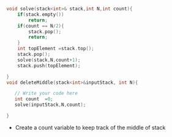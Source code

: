 ```C++
void solve(stack<int>& stack,int N,int count){
    if(stack.empty())
        return;
    if(count == N/2){
        stack.pop();
        return;
    }
    int topElement =stack.top();
    stack.pop();
    solve(stack,N,count+1);
    stack.push(topElement);

}
void deleteMiddle(stack<int>&inputStack, int N){

   // Write your code here
   int count  =0;
   solve(inputStack,N,count);

}
```
- Create a count variable to keep track of the middle of stack